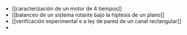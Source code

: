 - [[caracterización de un motor de 4 tiempos]]
- [[balanceo de un sistema rotante bajo la hiptesis de un plano]]
- [[verificación experimental e a ley de pared de un canal rectangular]]
-
